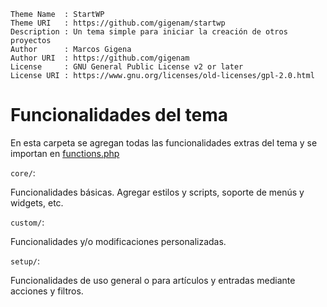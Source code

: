 ```
Theme Name  : StartWP
Theme URI   : https://github.com/gigenam/startwp
Description : Un tema simple para iniciar la creación de otros proyectos
Author      : Marcos Gigena
Author URI  : https://github.com/gigenam
License     : GNU General Public License v2 or later
License URI : https://www.gnu.org/licenses/old-licenses/gpl-2.0.html
```

# Funcionalidades del tema

En esta carpeta se agregan todas las funcionalidades extras del tema y se importan
en [functions.php](../functions.php)

`core/`:

Funcionalidades básicas. Agregar estilos y scripts, soporte de menús y widgets,
etc.

`custom/`:

Funcionalidades y/o modificaciones personalizadas.

`setup/`:

Funcionalidades de uso general o para artículos y entradas mediante acciones y
filtros.
